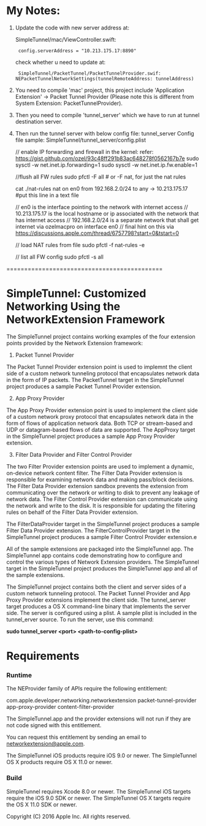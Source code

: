 # My Notes:

1) Update the code with new server address at: 

	SimpleTunnel/mac/ViewController.swift:
	
		config.serverAddress = "10.213.175.17:8890"
		
		
	check whether u need to update at:
	
		SimpleTunnel/PacketTunnel/PacketTunnelProvider.swif: NEPacketTunnelNetworkSettings(tunnelRemoteAddress: tunnelAddress)
		
2) You need to compile 'mac' project, this project include 'Application Extension' -> Packet Tunnel Provider (Please note this is different from System Extension: PacketTunnelProvider). 
3) Then you need to compile 'tunnel_server' which we have to run at tunnel destination server. 
4) Then run the tunnel server with below config file: 
	tunnel_server <port> <config-file>
	Config file sample: SimpleTunnel/tunnel_server/config.plist
	
	// enable IP forwarding and firewall in the kernel: refer: https://gist.github.com/ozel/93c48ff291b83ac648278f0562167b7e
	sudo sysctl -w net.inet.ip.forwarding=1
	sudo sysctl -w net.inet.ip.fw.enable=1

	//flush all FW rules 
	sudo pfctl -F all # or -F nat, for just the nat rules

	cat ./nat-rules 
	nat on en0 from 192.168.2.0/24 to any -> 10.213.175.17 #put this line in a text file

	// en0 is the interface pointing to the network with internet access
	// 10.213.175.17 is the local hostname or ip associated with the network that has internet access
	// 192.168.2.0/24 is a separate network that shall get internet via ozelmacpro on interface en0
	// final hint on this via https://discussions.apple.com/thread/6757798?start=0&tstart=0

	// load NAT rules from file
	sudo pfctl -f nat-rules -e

	// list all FW config
	sudo pfctl -s all
	
============================================

# SimpleTunnel: Customized Networking Using the NetworkExtension Framework

The SimpleTunnel project contains working examples of the four extension points provided by the Network Extension framework:

1. Packet Tunnel Provider

The Packet Tunnel Provider extension point is used to implemnt the client side of a custom network tunneling protocol that encapsulates network data in the form of IP packets. The PacketTunnel target in the SimpleTunnel project produces a sample Packet Tunnel Provider extension.

2. App Proxy Provider

The App Proxy Provider extension point is used to implement the client side of a custom network proxy protocol that encapsulates network data in the form of flows of application network data. Both TCP or stream-based and UDP or datagram-based flows of data are supported. The AppProxy target in the SimpleTunnel project produces a sample App Proxy Provider extension.

3. Filter Data Provider and Filter Control Provider

The two Filter Provider extension points are used to implement a dynamic, on-device network content filter. The Filter Data Provider extension is responsible for examining network data and making pass/block decisions. The Filter Data Provider extension sandbox prevents the extension from communicating over the network or writing to disk to prevent any leakage of network data. The Filter Control Provider extension can communicate using the network and write to the disk. It is responsible for updating the filtering rules on behalf of the Filter Data Provider extension.

The FilterDataProvider target in the SimpleTunnel project produces a sample Filter Data Provider extension. The FilterControlProvider target in the SimpleTunnel project produces a sample Filter Control Provider extension.e

All of the sample extensions are packaged into the SimpleTunnel app. The SimpleTunnel app contains code demonstrating how to configure and control the various types of Network Extension providers. The SimpleTunnel target in the SimpleTunnel project produces the SimpleTunnel app and all of the sample extensions.

The SimpleTunnel project contains both the client and server sides of a custom network tunneling protocol. The Packet Tunnel Provider and App Proxy Provider extensions implement the client side. The tunnel_server target produces a OS X command-line binary that implements the server side. The server is configured using a plist. A sample plist is included in the tunnel_erver source. To run the server, use this command:

**sudo tunnel_server \<port\> \<path-to-config-plist\>**
	
	

# Requirements

### Runtime

The NEProvider family of APIs require the following entitlement:

<key>com.apple.developer.networking.networkextension</key>
<array>
	<string>packet-tunnel-provider</string>
	<string>app-proxy-provider</string>
	<string>content-filter-provider</string>
</array>
</plist>

The SimpleTunnel.app and the provider extensions will not run if they are not code signed with this entitlement.

You can request this entitlement by sending an email to networkextension@apple.com.

The SimpleTunnel iOS products require iOS 9.0 or newer.
The SimpleTunnel OS X products require OS X 11.0 or newer.

### Build

SimpleTunnel requires Xcode 8.0 or newer.
The SimpleTunnel iOS targets require the iOS 9.0 SDK or newer.
The SimpleTunnel OS X targets require the OS X 11.0 SDK or newer.

Copyright (C) 2016 Apple Inc. All rights reserved.
